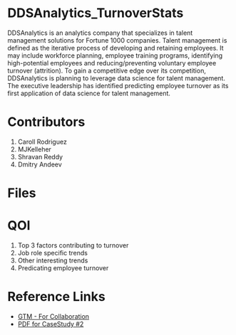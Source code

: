 # DDSAnalytics_TurnoverStats

DDSAnalytics is an analytics company that specializes in talent management solutions for Fortune 1000 companies. Talent management is defined as the iterative process of developing and retaining employees. It may include workforce planning, employee training programs, identifying high-potential employees and reducing/preventing voluntary employee turnover (attrition). To gain a competitive edge over its competition, DDSAnalytics is planning to leverage data science for talent management. The executive leadership has identified predicting employee turnover as its first application of data science for talent management.

# Contributors

1. Caroll Rodriguez
1. MJKelleher
1. Shravan Reddy
1. Dmitry Andeev

# Files

# QOI
1. Top 3 factors contributing to turnover
1. Job role specific trends
1. Other interesting trends
1. Predicating employee turnover

# Reference Links

* [GTM - For Collaboration](https://app.gotomeeting.com/?meetingId=336080109)
* [PDF for CaseStudy #2](https://github.com/drcrod/DDSAnalytics_TurnoverStats/blob/master/reference/CaseStudy02.pdf)
